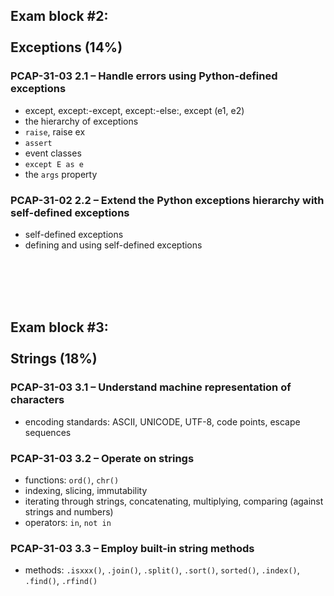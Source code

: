 ## Exam block #2: <br><br>Exceptions (14%)
### PCAP-31-03 2.1 – Handle errors using Python-defined exceptions

- except, except:-except, except:-else:, except (e1, e2)
- the hierarchy of exceptions
- `raise`, raise ex
- `assert`
- event classes
- `except E as e`
- the `args` property


### PCAP-31-02 2.2 – Extend the Python exceptions hierarchy with self-defined exceptions

- self-defined exceptions
- defining and using self-defined exceptions


<br><br><br><br>
## Exam block #3: <br><br>Strings (18%)
### PCAP-31-03 3.1 – Understand machine representation of characters

- encoding standards: ASCII, UNICODE, UTF-8, code points, escape sequences


### PCAP-31-03 3.2 – Operate on strings

- functions: `ord()`, `chr()`
- indexing, slicing, immutability
- iterating through strings, concatenating, multiplying, comparing (against strings and numbers)
- operators: `in`, `not in`

### PCAP-31-03 3.3 – Employ built-in string methods

- methods: `.isxxx()`, `.join()`, `.split()`, `.sort()`, `sorted()`, `.index()`, `.find()`, `.rfind()`